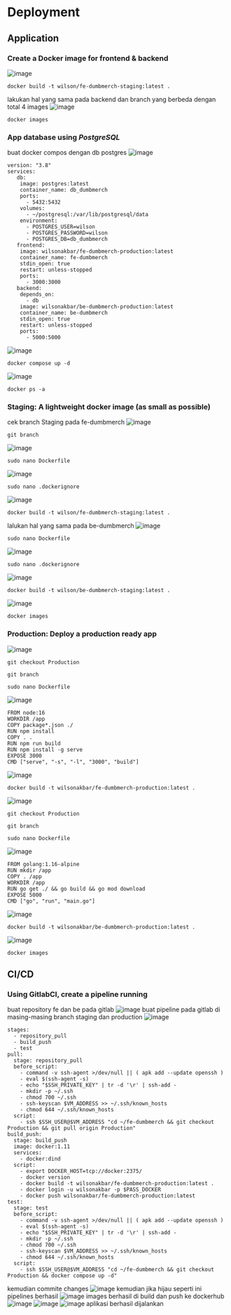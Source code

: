 # Deployment
## Application
### Create a Docker image for frontend & backend
![image](https://github.com/wilsonakbar/Final-Task-Dumbways-WilsonAkbar/assets/132327628/d05024a1-08c5-4405-b1b0-a2af03ea5838)
```
docker build -t wilson/fe-dumbmerch-staging:latest .
```
lakukan hal yang sama pada backend dan branch yang berbeda dengan total 4 images
![image](https://github.com/wilsonakbar/Final-Task-Dumbways-WilsonAkbar/assets/132327628/b2380cb6-8394-4e97-b1a7-40416206bbed)
```
docker images
```
### App database using *PostgreSQL*
buat docker compos dengan db postgres
![image](https://github.com/wilsonakbar/Final-Task-Dumbways-WilsonAkbar/assets/132327628/cb1d377c-6fbd-431d-94ec-85a161a464f5)
```
version: "3.8"
services:
   db:
    image: postgres:latest
    container_name: db_dumbmerch
    ports:
      - 5432:5432
    volumes:
      - ~/postgresql:/var/lib/postgresql/data
    environment:
      - POSTGRES_USER=wilson
      - POSTGRES_PASSWORD=wilson
      - POSTGRES_DB=db_dumbmerch
   frontend:
    image: wilsonakbar/fe-dumbmerch-production:latest
    container_name: fe-dumbmerch
    stdin_open: true
    restart: unless-stopped
    ports:
      - 3000:3000
   backend:
    depends_on:
      - db
    image: wilsonakbar/be-dumbmerch-production:latest
    container_name: be-dumbmerch
    stdin_open: true
    restart: unless-stopped
    ports:
      - 5000:5000
```
![image](https://github.com/wilsonakbar/Final-Task-Dumbways-WilsonAkbar/assets/132327628/ae836e10-9495-4e69-86b9-32539019a748)
```
docker compose up -d
```
![image](https://github.com/wilsonakbar/Final-Task-Dumbways-WilsonAkbar/assets/132327628/06f01acf-3fb9-4bb0-b585-04fa8992acd4)
```
docker ps -a
```
### Staging: A lightweight docker image (as small as possible)
cek branch Staging pada fe-dumbmerch
![image](https://github.com/wilsonakbar/Final-Task-Dumbways-WilsonAkbar/assets/132327628/322a92e4-2115-45be-8022-58785e6a33c4)
```
git branch
```
![image](https://github.com/wilsonakbar/Final-Task-Dumbways-WilsonAkbar/assets/132327628/accd0953-563b-46c7-8d81-0ee522ff2f16)
```
sudo nano Dockerfile
```
![image](https://github.com/wilsonakbar/Final-Task-Dumbways-WilsonAkbar/assets/132327628/94cc1d3e-639e-4426-9c26-2ee180cdd42d)
```
sudo nano .dockerignore
```
![image](https://github.com/wilsonakbar/Final-Task-Dumbways-WilsonAkbar/assets/132327628/8dd232ae-6d29-4cdd-a4f8-d310bede12c7)
```
docker build -t wilson/fe-dumbmerch-staging:latest .
```
lalukan hal yang sama pada be-dumbmerch
![image](https://github.com/wilsonakbar/Final-Task-Dumbways-WilsonAkbar/assets/132327628/c974fb41-de10-40c7-9a21-7596885e7d5f)
```
sudo nano Dockerfile
```
![image](https://github.com/wilsonakbar/Final-Task-Dumbways-WilsonAkbar/assets/132327628/aadefae6-6e98-44fd-aef7-269149d5771a)
```
sudo nano .dockerignore
```
![image](https://github.com/wilsonakbar/Final-Task-Dumbways-WilsonAkbar/assets/132327628/5328e7c4-c355-4520-8cb5-6deab7532a3d)
```
docker build -t wilson/be-dumbmerch-staging:latest .
```
![image](https://github.com/wilsonakbar/Final-Task-Dumbways-WilsonAkbar/assets/132327628/4ddf70b3-4c5c-47c3-9abf-70552ed22341)
```
docker images
```
### Production: Deploy a production ready app
![image](https://github.com/wilsonakbar/Final-Task-Dumbways-WilsonAkbar/assets/132327628/7de38c39-9fb5-4e66-bcec-311e2145c380)
```
git checkout Production
```
```
git branch
```
```
sudo nano Dockerfile
```
![image](https://github.com/wilsonakbar/Final-Task-Dumbways-WilsonAkbar/assets/132327628/95e6a5f0-6d86-4035-8371-9506855d7fc6)
```
FROM node:16
WORKDIR /app
COPY package*.json ./
RUN npm install
COPY . .
RUN npm run build
RUN npm install -g serve
EXPOSE 3000
CMD ["serve", "-s", "-l", "3000", "build"]
```
![image](https://github.com/wilsonakbar/Final-Task-Dumbways-WilsonAkbar/assets/132327628/0d6f7d27-399b-471a-9f14-7fd97fdd63a4)
```
docker build -t wilsonakbar/fe-dumbmerch-production:latest .
```
![image](https://github.com/wilsonakbar/Final-Task-Dumbways-WilsonAkbar/assets/132327628/61aa290e-19f8-4d74-936a-e4e2fa6c9c20)
```
git checkout Production
```
```
git branch
```
```
sudo nano Dockerfile
```
![image](https://github.com/wilsonakbar/Final-Task-Dumbways-WilsonAkbar/assets/132327628/0a1a35bc-4d4f-4709-8962-8f6f95b284c4)
```
FROM golang:1.16-alpine
RUN mkdir /app   
COPY . /app   
WORKDIR /app   
RUN go get ./ && go build && go mod download
EXPOSE 5000
CMD ["go", "run", "main.go"]
```
![image](https://github.com/wilsonakbar/Final-Task-Dumbways-WilsonAkbar/assets/132327628/de91ad21-03e5-41bc-8129-d3c60773d353)
```
docker build -t wilsonakbar/be-dumbmerch-production:latest .
```
![image](https://github.com/wilsonakbar/Final-Task-Dumbways-WilsonAkbar/assets/132327628/63202443-8dd1-4c58-8035-842df6e01092)
```
docker images
```
## CI/CD
### Using GitlabCI, create a pipeline running
buat repository fe dan be pada gitlab
![image](https://github.com/wilsonakbar/Final-Task-Dumbways-WilsonAkbar/assets/132327628/4fd2f377-ec15-48c3-af4f-4792b3d66dfe)
buat pipeline pada gitlab di masing-masing branch staging dan production
![image](https://github.com/wilsonakbar/Final-Task-Dumbways-WilsonAkbar/assets/132327628/af60952e-7041-4213-b7ec-a01460a6ca65)
```
stages:
  - repository_pull
  - build_push
  - test
pull:
  stage: repository_pull
  before_script:
    - command -v ssh-agent >/dev/null || ( apk add --update openssh )
    - eval $(ssh-agent -s)
    - echo "$SSH_PRIVATE_KEY" | tr -d '\r' | ssh-add -
    - mkdir -p ~/.ssh
    - chmod 700 ~/.ssh
    - ssh-keyscan $VM_ADDRESS >> ~/.ssh/known_hosts
    - chmod 644 ~/.ssh/known_hosts
  script:
    - ssh $SSH_USER@$VM_ADDRESS "cd ~/fe-dumbmerch && git checkout Production && git pull origin Production"
build_push:
  stage: build_push
  image: docker:1.11
  services:
    - docker:dind
  script:
    - export DOCKER_HOST=tcp://docker:2375/
    - docker version
    - docker build -t wilsonakbar/fe-dumbmerch-production:latest .
    - docker login -u wilsonakbar -p $PASS_DOCKER
    - docker push wilsonakbar/fe-dumbmerch-production:latest
test:
  stage: test
  before_script:
    - command -v ssh-agent >/dev/null || ( apk add --update openssh )
    - eval $(ssh-agent -s)
    - echo "$SSH_PRIVATE_KEY" | tr -d '\r' | ssh-add -
    - mkdir -p ~/.ssh
    - chmod 700 ~/.ssh
    - ssh-keyscan $VM_ADDRESS >> ~/.ssh/known_hosts
    - chmod 644 ~/.ssh/known_hosts
  script:
    - ssh $SSH_USER@$VM_ADDRESS "cd ~/fe-dumbmerch && git checkout Production && docker compose up -d"
```
kemudian commite changes
![image](https://github.com/wilsonakbar/Final-Task-Dumbways-WilsonAkbar/assets/132327628/4aa918a5-8fce-4fcd-8317-843471321363)
kemudian jika hijau seperti ini pipelines berhasil
![image](https://github.com/wilsonakbar/Final-Task-Dumbways-WilsonAkbar/assets/132327628/ed58cd06-a7a9-41bd-8e99-f6007b636b0a)
images berhasil di build dan push ke dockerhub
![image](https://github.com/wilsonakbar/Final-Task-Dumbways-WilsonAkbar/assets/132327628/3d30d3af-1124-4a1c-95ec-d2da7fea97b3)
![image](https://github.com/wilsonakbar/Final-Task-Dumbways-WilsonAkbar/assets/132327628/1682bd95-7038-45ad-ba0b-2005b1c02416)
![image](https://github.com/wilsonakbar/Final-Task-Dumbways-WilsonAkbar/assets/132327628/83ebab03-cf9e-4f0d-9e44-8b8c21036636)
aplikasi berhasil dijalankan
